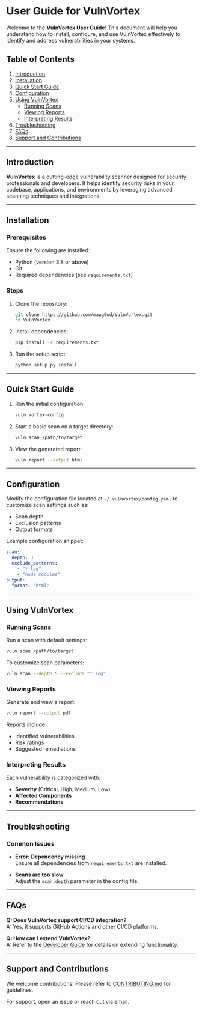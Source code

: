 

# User Guide for VulnVortex

Welcome to the **VulnVortex User Guide**! This document will help you understand how to install, configure, and use VulnVortex effectively to identify and address vulnerabilities in your systems.

## **Table of Contents**
1. [Introduction](#introduction)
2. [Installation](#installation)
3. [Quick Start Guide](#quick-start-guide)
4. [Configuration](#configuration)
5. [Using VulnVortex](#using-vulnvortex)
   - [Running Scans](#running-scans)
   - [Viewing Reports](#viewing-reports)
   - [Interpreting Results](#interpreting-results)
6. [Troubleshooting](#troubleshooting)
7. [FAQs](#faqs)
8. [Support and Contributions](#support-and-contributions)

---

## **Introduction**

**VulnVortex** is a cutting-edge vulnerability scanner designed for security professionals and developers. It helps identify security risks in your codebase, applications, and environments by leveraging advanced scanning techniques and integrations.

---

## **Installation**

### **Prerequisites**
Ensure the following are installed:
- Python (version 3.8 or above)
- Git
- Required dependencies (see `requirements.txt`)

### **Steps**
1. Clone the repository:
   ```bash
   git clone https://github.com/mawg0ud/VulnVortex.git
   cd VulnVortex
   ```
2. Install dependencies:
   ```bash
   pip install -r requirements.txt
   ```
3. Run the setup script:
   ```bash
   python setup.py install
   ```

---

## **Quick Start Guide**

1. Run the initial configuration:
   ```bash
   vuln vortex-config
   ```
2. Start a basic scan on a target directory:
   ```bash
   vuln scan /path/to/target
   ```
3. View the generated report:
   ```bash
   vuln report --output html
   ```

---

## **Configuration**

Modify the configuration file located at `~/.vulnvortex/config.yaml` to customize scan settings such as:
- Scan depth
- Exclusion patterns
- Output formats

Example configuration snippet:
```yaml
scan:
  depth: 3
  exclude_patterns:
    - "*.log"
    - "node_modules"
output:
  format: "html"
```

---

## **Using VulnVortex**

### **Running Scans**
Run a scan with default settings:
```bash
vuln scan /path/to/target
```

To customize scan parameters:
```bash
vuln scan --depth 5 --exclude "*.log"
```

### **Viewing Reports**
Generate and view a report:
```bash
vuln report --output pdf
```

Reports include:
- Identified vulnerabilities
- Risk ratings
- Suggested remediations

### **Interpreting Results**
Each vulnerability is categorized with:
- **Severity** (Critical, High, Medium, Low)
- **Affected Components**
- **Recommendations**

---

## **Troubleshooting**

### Common Issues
- **Error: Dependency missing**  
  Ensure all dependencies from `requirements.txt` are installed.

- **Scans are too slow**  
  Adjust the `scan.depth` parameter in the config file.

---

## **FAQs**

**Q: Does VulnVortex support CI/CD integration?**  
A: Yes, it supports GitHub Actions and other CI/CD platforms.

**Q: How can I extend VulnVortex?**  
A: Refer to the [Developer Guide](developer_guide.md) for details on extending functionality.

---

## **Support and Contributions**

We welcome contributions! Please refer to [CONTRIBUTING.md](../CONTRIBUTING.md) for guidelines.

For support, open an issue or reach out via email.
